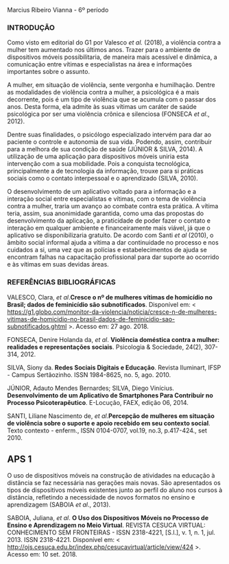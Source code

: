 Marcius Ribeiro Vianna - 6º período

### INTRODUÇÃO

Como visto em editorial do G1 por Valesco *et al.* (2018), a violência contra a mulher tem aumentado nos últimos anos. Trazer para o ambiente de dispositivos móveis possibilitaria, de maneira mais acessível e dinâmica, a comunicação entre vítimas e especialistas na área e informações importantes sobre o assunto.

A mulher, em situação de violência, sente vergonha e humilhação. Dentre as modalidades de violência contra a mulher, a psicológica é a mais decorrente, pois é um tipo de violência que se acumula com o passar dos anos. Desta forma, ela admite às suas vítimas um caráter de saúde psicológica por ser uma violência crônica e silenciosa (FONSECA *et al*., 2012).

Dentre suas finalidades, o psicólogo especializado intervém para dar ao paciente o controle e autonomia de sua vida. Podendo, assim, contribuir para a melhora de sua condição de saúde (JÚNIOR & SILVA, 2014). A utilização de uma aplicação para dispositivos móveis uniria esta intervenção com a sua mobilidade. Pois a conquista tecnológica, principalmente a de tecnologia da informação, trouxe para si práticas sociais como o contato interpessoal e o aprendizado (SILVA, 2010).

O desenvolvimento de um aplicativo voltado para a informação e a interação social entre especialistas e vítimas, com o tema de violência contra a mulher, traria um avanço ao combate contra esta prática. A vítima teria, assim, sua anonimidade garantida, como uma das propostas do desenvolvimento da aplicação, a praticidade de poder fazer o contato e interação em qualquer ambiente e financeiramente mais viável, já que o aplicativo se disponibilizaria gratuito. De acordo com Santi *et al* (2010), o âmbito social informal ajuda a vítima a dar continuidade no processo e nos cuidados a si, uma vez que as polícias e estabelecimentos de ajuda se encontram falhas na capacitação profissional para dar suporte ao ocorrido e às vítimas em suas devidas áreas.
  
  
### REFERÊNCIAS BIBLIOGRÁFICAS

VALESCO, Clara, *et al*.**Cresce o nº de mulheres vítimas de homicídio no Brasil; dados de feminicídio são subnotificados**. Disponível em: < https://g1.globo.com/monitor-da-violencia/noticia/cresce-n-de-mulheres-vitimas-de-homicidio-no-brasil-dados-de-feminicidio-sao-subnotificados.ghtml >. Acesso em: 27 ago. 2018.

FONSECA, Denire Holanda da, *et al*. **Violência doméstica contra a mulher: realidades e representações sociais**. Psicologia & Sociedade, 24(2), 307-314, 2012.

SILVA, Siony da. **Redes Sociais Digitais e Educação**. Revista Iluminart, IFSP - Campus Sertãozinho. ISSN 1984-8625, no. 5, ago. 2010.

JÚNIOR, Adauto Mendes Bernardes; SILVA, Diego Vinícius. **Desenvolvimento de um Aplicativo de Smartphones Para Contribuir no Processo Psicoterapêutico**. E-Locução, FAEX, edição 06, 2014.

SANTI, Liliane Nascimento de, *et al*.**Percepção de mulheres em situação de violência sobre o suporte e apoio recebido em seu contexto social**. Texto contexto - enferm., ISSN 0104-0707, vol.19, no.3, p.417-424., set 2010.


## APS 1
O uso de dispositivos móveis na construção de atividades na educação à distância se faz necessária nas gerações mais novas. São apresentados os tipos de dispositivos móveis existentes junto ao perfil do aluno nos cursos à distância, refletindo a necessidade de novos formatos no ensino e aprendizagem (SABOIA *et al*., 2013).

SABOIA, Juliana, *et al*. **O Uso dos Dispositivos Móveis no Processo de Ensino e Aprendizagem no Meio Virtual**. REVISTA CESUCA VIRTUAL: CONHECIMENTO SEM FRONTEIRAS - ISSN 2318-4221, [S.l.], v. 1, n. 1, jul. 2013. ISSN 2318-4221. Disponível em: < http://ojs.cesuca.edu.br/index.php/cesucavirtual/article/view/424 >. Acesso em: 10 set. 2018.
